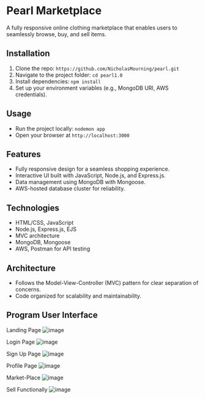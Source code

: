 # Pearl Marketplace

A fully responsive online clothing marketplace that enables users to seamlessly browse, buy, and sell items.

## Installation
1. Clone the repo: `https://github.com/NicholasMourning/pearl.git`
2. Navigate to the project folder: `cd pearl1.0`
3. Install dependencies: `npm install`
4. Set up your environment variables (e.g., MongoDB URI, AWS credentials).

## Usage
- Run the project locally: `nodemon app`
- Open your browser at `http://localhost:3000`

## Features
- Fully responsive design for a seamless shopping experience.
- Interactive UI built with JavaScript, Node.js, and Express.js.
- Data management using MongoDB with Mongoose.
- AWS-hosted database cluster for reliability.

## Technologies
- HTML/CSS, JavaScript
- Node.js, Express.js, EJS
- MVC architecture
- MongoDB, Mongoose
- AWS, Postman for API testing

## Architecture
- Follows the Model-View-Controller (MVC) pattern for clear separation of concerns.
- Code organized for scalability and maintainability.

## Program User Interface

Landing Page
![image](https://github.com/user-attachments/assets/eedb1871-0f6c-4ad4-894e-70efd38603f4)

Login Page
![image](https://github.com/user-attachments/assets/d7123198-6328-4a26-af06-f85343b55b26)

Sign Up Page
![image](https://github.com/user-attachments/assets/9d8e8a6a-c449-4afe-9341-207067097aca)

Profile Page
![image](https://github.com/user-attachments/assets/ee4b87b1-da3b-48e1-b005-56eff857c3da)


Market-Place
![image](https://github.com/user-attachments/assets/4c18a521-233b-4fe3-9924-2580c623ce86)


Sell Functionally
![image](https://github.com/user-attachments/assets/4f8117d6-3696-4c32-8adb-2bf4b196efdf)

